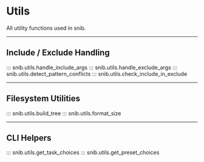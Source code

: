 # Utils

All utility functions used in snib.

---

## Include / Exclude Handling

::: snib.utils.handle_include_args
::: snib.utils.handle_exclude_args
::: snib.utils.detect_pattern_conflicts
::: snib.utils.check_include_in_exclude

---

## Filesystem Utilities

::: snib.utils.build_tree
::: snib.utils.format_size

---

## CLI Helpers

::: snib.utils.get_task_choices
::: snib.utils.get_preset_choices